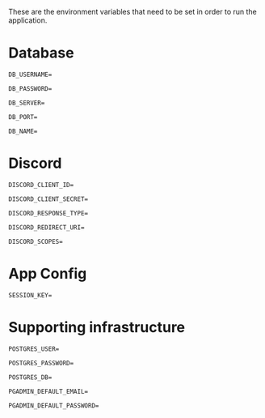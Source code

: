 These are the environment variables that need to be set in order to run the application.

# Database
`DB_USERNAME=`

`DB_PASSWORD=`

`DB_SERVER=`

`DB_PORT=`

`DB_NAME=`

# Discord

`DISCORD_CLIENT_ID=`

`DISCORD_CLIENT_SECRET=`

`DISCORD_RESPONSE_TYPE=`

`DISCORD_REDIRECT_URI=`

`DISCORD_SCOPES=`

# App Config
`SESSION_KEY=`

# Supporting infrastructure

`POSTGRES_USER=`

`POSTGRES_PASSWORD=`

`POSTGRES_DB=`

`PGADMIN_DEFAULT_EMAIL=`

`PGADMIN_DEFAULT_PASSWORD=`